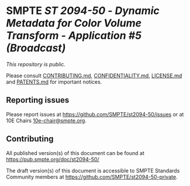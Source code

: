 # SMPTE _ST 2094-50_ - _Dynamic Metadata for Color Volume Transform - Application #5 (Broadcast)_

_This repository is *public*._

Please consult [CONTRIBUTING.md](./CONTRIBUTING.md), [CONFIDENTIALITY.md](./CONFIDENTIALITY.md), [LICENSE.md](./LICENSE.md) and [PATENTS.md](./PATENTS.md) for important notices.

## Reporting issues

Please report issues at <https://github.com/SMPTE/st2094-50/issues> or at 10E Chairs <10e-chair@smpte.org>.

## Contributing

All published version(s) of this document can be found at <https://pub.smpte.org/doc/st2094-50/>

The draft version(s) of this document is accessible to SMPTE Standards Community members at <https://github.com/SMPTE/st2094-50-private>.
